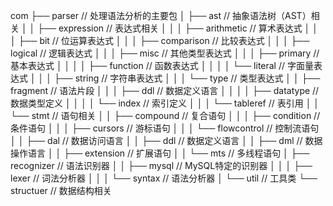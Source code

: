 com
├── parser                // 处理语法分析的主要包
│   ├── ast               // 抽象语法树（AST）相关
│   │   ├── expression    // 表达式相关
│   │   │   ├── arithmetic // 算术表达式
│   │   │   ├── bit       // 位运算表达式
│   │   │   ├── comparison // 比较表达式
│   │   │   ├── logical    // 逻辑表达式
│   │   │   ├── misc      // 其他类型表达式
│   │   │   ├── primary    // 基本表达式
│   │   │   │   ├── function // 函数表达式
│   │   │   │   └── literal  // 字面量表达式
│   │   │   ├── string     // 字符串表达式
│   │   │   └── type       // 类型表达式
│   │   ├── fragment       // 语法片段
│   │   │   ├── ddl        // 数据定义语言
│   │   │   │   ├── datatype // 数据类型定义
│   │   │   │   └── index   // 索引定义
│   │   │   └── tableref    // 表引用
│   │   └── stmt           // 语句相关
│   │       ├── compound    // 复合语句
│   │       │   ├── condition // 条件语句
│   │       │   ├── cursors   // 游标语句
│   │       │   └── flowcontrol // 控制流语句
│   │       ├── dal          // 数据访问语言
│   │       ├── ddl          // 数据定义语言
│   │       ├── dml          // 数据操作语言
│   │       ├── extension     // 扩展语句
│   │       └── mts          // 多线程语句
│   ├── recognizer          // 语法识别器
│   │   ├── mysql           // MySQL特定的识别器
│   │   │   ├── lexer       // 词法分析器
│   │   │   └── syntax      // 语法分析器
│   └── util                // 工具类
└── structuer               // 数据结构相关
